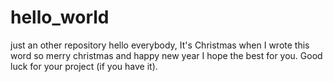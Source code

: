 # hello_world
just an other repository
hello everybody, It's Christmas when I wrote this word so merry christmas and happy new year I hope the best for you. Good luck for your project (if you have it). 
